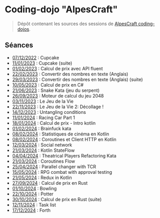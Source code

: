 # Coding-dojo "AlpesCraft"

> Dépôt contenant les sources des sessions de [AlpesCraft coding-dojos](https://www.meetup.com/fr-FR/alpescraft-coding-dojos/).

## Séances

- [07/12/2022](https://github.com/alpescraft/alpescraft-coding-dojos/tree/2022-12-07-cupcake) : Cupcake
- [11/01/2023](https://github.com/alpescraft/alpescraft-coding-dojos/tree/2023-01-11-cupcake) : Cupcake (suite)
- [01/02/2023](https://github.com/alpescraft/alpescraft-coding-dojos/tree/2023-02-01-price-with-fluent-api) : Calcul de prix avec API fluent
- [22/02/2023](https://github.com/alpescraft/alpescraft-coding-dojos/tree/2023-02-22-numbers-to-english-text) : Convertir des nombres en texte (Anglais)
- [29/03/2023](https://github.com/alpescraft/alpescraft-coding-dojos/tree/2023-03-29-numbers-to-english-text-2) : Convertir des nombres en texte (Anglais) (suite)
- [10/05/2023](https://github.com/alpescraft/alpescraft-coding-dojos/tree/2023-05-10-price-C%23) : Calcul de prix en C#
- [21/06/2023](https://github.com/alpescraft/alpescraft-coding-dojos/tree/2023-06-21-snake-kata) : Snake Kata (jeu du serpent)
- [26/09/2023](https://github.com/alpescraft/alpescraft-coding-dojos/tree/2023-09-26-game-2024-engine) : Moteur de calcul du jeu 2048
- [03/11/2023](https://github.com/alpescraft/alpescraft-coding-dojos/tree/2023-11-03-game-of-life) : Le Jeu de la Vie
- [22/11/2023](https://github.com/alpescraft/alpescraft-coding-dojos/tree/2023-11-22-game-of-life) : Le Jeu de la Vie 2: Décollage !
- [14/12/2023](https://github.com/alpescraft/alpescraft-coding-dojos/tree/2023-12-14-untangling-conditions) : Untangling conditions
- [11/01/2024](https://github.com/alpescraft/alpescraft-coding-dojos/tree/2024-01-22-racing-cart-part1) : Racing Car Part 1
- [18/01/2024](https://github.com/alpescraft/alpescraft-coding-dojos/tree/2024-01-18-calcul-de-prix-kotlin) : Calcul de prix - Intro kotlin
- [01/02/2024](https://github.com/alpescraft/alpescraft-coding-dojos/tree/2024-02-01-brainfuck) : Brainfuck kata
- [08/02/2024](https://github.com/alpescraft/alpescraft-coding-dojos/tree/2024-02-08-kotlin-day2-collections) : Statistiques de cinéma en Kotlin
- [08/02/2024](https://github.com/alpescraft/alpescraft-coding-dojos/tree/2024-02-29-kotlin-day3-http-client) : Coroutines et Client HTTP en Kotlin
- [12/03/2024](https://github.com/alpescraft/alpescraft-coding-dojos/tree/2024-03-12-social-network) : Social network
- [21/03/2024](https://github.com/alpescraft/alpescraft-coding-dojos/tree/2024-03-21-kotlin-day4-coroutines) : Kotlin StateFlow
- [04/04/2024](https://github.com/alpescraft/alpescraft-coding-dojos/tree/2024-04-04-theatrical-players-refactoring) : Theatrical Players Refactoring Kata
- [21/03/2024](https://github.com/alpescraft/alpescraft-coding-dojos/tree/2024-04-10-kotlin-day5-flow) : Coroutines Flow
- [25/04/2024](https://github.com/alpescraft/alpescraft-coding-dojos/tree/2024-04-25-parallel-change-with_tcr) : Parallel changer with TCR
- [15/05/2024](https://github.com/alpescraft/alpescraft-coding-dojos/tree/2024-05-15-RPG-combat) : RPG combat with approval testing
- [21/05/2024](https://github.com/alpescraft/alpescraft-coding-dojos/tree/2024-04-30-kotlin-redux) : Redux in Kotlin
- [27/09/2024](https://github.com/alpescraft/alpescraft-coding-dojos/tree/2024-09-27-calcul-de-prix-rust) : Calcul de prix en Rust
- [01/10/2024](https://github.com/alpescraft/alpescraft-coding-dojos/tree/2024-10-01-bowling) : Bowling
- [22/10/2024](https://github.com/alpescraft/alpescraft-coding-dojos/tree/2024-10-22-potter) : Potter
- [30/10/2024](https://github.com/alpescraft/alpescraft-coding-dojos/tree/2024-10-31-calcul-de-prix-rust%232) : Calcul de prix en Rust (suite)
- [12/11/2024](https://github.com/alpescraft/alpescraft-coding-dojos/tree/2024-11-12-task-list) : Task list
- [17/12/2024](https://github.com/alpescraft/alpescraft-coding-dojos/tree/2024-11-17-forth) : Forth